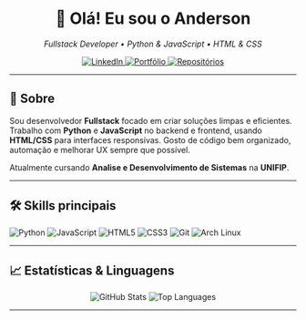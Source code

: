 <h1 align="center">👋 Olá! Eu sou o <b>Anderson</b></h1>
<p align="center">
  <em>Fullstack Developer • Python & JavaScript • HTML & CSS</em>
</p>

<p align="center">
  <!-- Botões: LinkedIn / Portfólio -->
  <a href="https://www.linkedin.com/in/anderzoum/" target="_blank" rel="noopener">
    <img alt="LinkedIn" src="https://img.shields.io/badge/LinkedIn-Perfil-%237B61FF?style=for-the-badge&logo=linkedin&logoColor=white" />
  </a>
  <a href="https://anderzoumm.github.io/Portifolio/" target="_blank" rel="noopener">
    <img alt="Portfólio" src="https://img.shields.io/badge/Portfólio-Visitar-%237B61FF?style=for-the-badge&logo=aboutdotme&logoColor=white" />
  </a>
  <a href="https://github.com/Anderzoumm?tab=repositories" target="_blank" rel="noopener">
    <img alt="Repositórios" src="https://img.shields.io/badge/Meus_Repositórios-Ver%20no%20GitHub-%237B61FF?style=for-the-badge&logo=github&logoColor=white" />
  </a>
</p>

---

## 🔮 Sobre
Sou desenvolvedor **Fullstack** focado em criar soluções limpas e eficientes. Trabalho com **Python** e **JavaScript** no backend e frontend, usando **HTML/CSS** para interfaces responsivas. Gosto de código bem organizado, automação e melhorar UX sempre que possível.

Atualmente cursando **Analise e Desenvolvimento de Sistemas** na **UNIFIP**.

---

## 🛠 Skills principais
<p>
  <img alt="Python" src="https://img.shields.io/badge/Python-3776AB?style=for-the-badge&logo=python&logoColor=white" />
  <img alt="JavaScript" src="https://img.shields.io/badge/JavaScript-F7DF1E?style=for-the-badge&logo=javascript&logoColor=black" />
  <img alt="HTML5" src="https://img.shields.io/badge/HTML5-E34F26?style=for-the-badge&logo=html5&logoColor=white" />
  <img alt="CSS3" src="https://img.shields.io/badge/CSS3-1572B6?style=for-the-badge&logo=css3&logoColor=white" />
  <img alt="Git" src="https://img.shields.io/badge/Git-F05032?style=for-the-badge&logo=git&logoColor=white" />
  <img alt="Arch Linux" src="https://img.shields.io/badge/Arch%20Linux-1793D1?style=for-the-badge&logo=archlinux&logoColor=white" />
</p>

---

## 📈 Estatísticas & Linguagens
<!-- Substitua YOUR_GITHUB_USERNAME pelo seu usuário -->
<p align="center">
  <!-- Estatísticas gerais -->
  <img alt="GitHub Stats" src="https://github-readme-stats.vercel.app/api?username=Anderzoumm&show_icons=true&theme=dracula" />

  <!-- Linguagens mais usadas -->
  <img alt="Top Languages" src="https://github-readme-stats.vercel.app/api/top-langs/?username=Anderzoumm&layout=compact&theme=dracula" />
</p>

---


